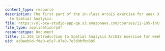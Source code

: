 ```yaml
---
content_type: resource
description: The first part of the in-class ArcGIS exercise for week 3 in 11.205 Introduction
  to Spatial Analysis.
file: https://ol-ocw-studio-app-qa.s3.amazonaws.com/courses/11-205-introduction-to-spatial-analysis-fall-2019/ad8aeb9dfde0e5e707a07e5d9bfbd885_11.205f19_week_3_arc_part1.pdf
file_type: application/pdf
resourcetype: Document
title: 11.205 Introduction to Spatial Analysis ArcGIS exercise for week 3 - part 1
uid: ad8aeb9d-fde0-e5e7-07a0-7e5d9bfbd885
---
```

